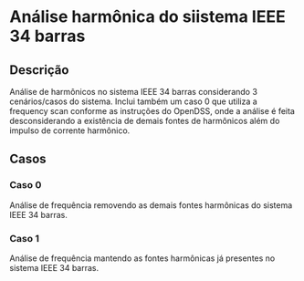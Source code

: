 # Análise harmônica do siistema IEEE 34 barras
## Descrição
Análise de harmônicos no sistema IEEE 34 barras considerando 3 cenários/casos do sistema.
Inclui também um caso 0 que utiliza a frequency scan conforme as instruções do OpenDSS, onde a análise é feita desconsiderando a existência de demais fontes de harmônicos além do impulso de corrente harmônico.

## Casos
### Caso 0
Análise de frequência removendo as demais fontes harmônicas do sistema IEEE 34 barras.

### Caso 1
Análise de frequência mantendo as fontes harmônicas já presentes no sistema IEEE 34 barras.